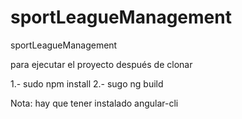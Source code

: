 # sportLeagueManagement
sportLeagueManagement

para ejecutar el proyecto después de clonar


1.- sudo npm install 
2.- sugo ng build



Nota: hay que tener instalado angular-cli
